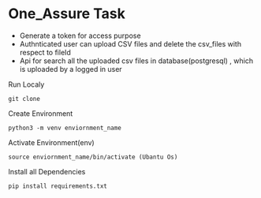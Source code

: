 # One_Assure Task 

* Generate a token for access purpose 
* Authnticated user can upload CSV files and delete the csv_files with respect to fileId
* Api for search all the uploaded csv files in database(postgresql) , which is uploaded by a logged in user



Run Localy
```
git clone 
```
Create Environment
```
python3 -m venv enviornment_name
```
Activate Environment(env)
```
source enviornment_name/bin/activate (Ubantu Os)
```
Install all Dependencies
```
pip install requirements.txt
```
